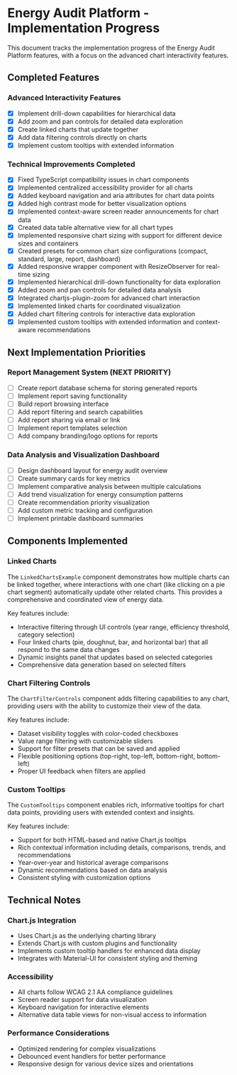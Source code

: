 # Energy Audit Platform - Implementation Progress

This document tracks the implementation progress of the Energy Audit Platform features, with a focus on the advanced chart interactivity features.

## Completed Features

### Advanced Interactivity Features
- [x] Implement drill-down capabilities for hierarchical data
- [x] Add zoom and pan controls for detailed data exploration
- [x] Create linked charts that update together
- [x] Add data filtering controls directly on charts
- [x] Implement custom tooltips with extended information

### Technical Improvements Completed
- [x] Fixed TypeScript compatibility issues in chart components
- [x] Implemented centralized accessibility provider for all charts
- [x] Added keyboard navigation and aria attributes for chart data points
- [x] Added high contrast mode for better visualization options
- [x] Implemented context-aware screen reader announcements for chart data 
- [x] Created data table alternative view for all chart types
- [x] Implemented responsive chart sizing with support for different device sizes and containers
- [x] Created presets for common chart size configurations (compact, standard, large, report, dashboard)
- [x] Added responsive wrapper component with ResizeObserver for real-time sizing
- [x] Implemented hierarchical drill-down functionality for data exploration
- [x] Added zoom and pan controls for detailed data analysis
- [x] Integrated chartjs-plugin-zoom for advanced chart interaction
- [x] Implemented linked charts for coordinated visualization
- [x] Added chart filtering controls for interactive data exploration
- [x] Implemented custom tooltips with extended information and context-aware recommendations

## Next Implementation Priorities

### Report Management System (NEXT PRIORITY)
- [ ] Create report database schema for storing generated reports
- [ ] Implement report saving functionality
- [ ] Build report browsing interface
- [ ] Add report filtering and search capabilities
- [ ] Add report sharing via email or link
- [ ] Implement report templates selection
- [ ] Add company branding/logo options for reports

### Data Analysis and Visualization Dashboard
- [ ] Design dashboard layout for energy audit overview
- [ ] Create summary cards for key metrics
- [ ] Implement comparative analysis between multiple calculations
- [ ] Add trend visualization for energy consumption patterns
- [ ] Create recommendation priority visualization
- [ ] Add custom metric tracking and configuration
- [ ] Implement printable dashboard summaries

## Components Implemented

### Linked Charts
The `LinkedChartsExample` component demonstrates how multiple charts can be linked together, where interactions with one chart (like clicking on a pie chart segment) automatically update other related charts. This provides a comprehensive and coordinated view of energy data.

Key features include:
- Interactive filtering through UI controls (year range, efficiency threshold, category selection)
- Four linked charts (pie, doughnut, bar, and horizontal bar) that all respond to the same data changes
- Dynamic insights panel that updates based on selected categories
- Comprehensive data generation based on selected filters

### Chart Filtering Controls
The `ChartFilterControls` component adds filtering capabilities to any chart, providing users with the ability to customize their view of the data.

Key features include:
- Dataset visibility toggles with color-coded checkboxes
- Value range filtering with customizable sliders
- Support for filter presets that can be saved and applied
- Flexible positioning options (top-right, top-left, bottom-right, bottom-left)
- Proper UI feedback when filters are applied

### Custom Tooltips
The `CustomTooltips` component enables rich, informative tooltips for chart data points, providing users with extended context and insights.

Key features include:
- Support for both HTML-based and native Chart.js tooltips
- Rich contextual information including details, comparisons, trends, and recommendations
- Year-over-year and historical average comparisons
- Dynamic recommendations based on data analysis
- Consistent styling with customization options

## Technical Notes

### Chart.js Integration
- Uses Chart.js as the underlying charting library
- Extends Chart.js with custom plugins and functionality
- Implements custom tooltip handlers for enhanced data display
- Integrates with Material-UI for consistent styling and theming

### Accessibility
- All charts follow WCAG 2.1 AA compliance guidelines
- Screen reader support for data visualization
- Keyboard navigation for interactive elements
- Alternative data table views for non-visual access to information

### Performance Considerations
- Optimized rendering for complex visualizations
- Debounced event handlers for better performance
- Responsive design for various device sizes and orientations 